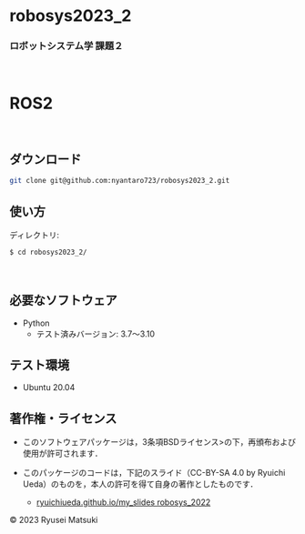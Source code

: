 # robosys2023_2

### ロボットシステム学 課題２

<br>

# ROS2



<br>

## ダウンロード

```bash
git clone git@github.com:nyantaro723/robosys2023_2.git
```

## 使い方

ディレクトリ:

```bash
$ cd robosys2023_2/  
```  






<br>

## 必要なソフトウェア

* Python
  * テスト済みバージョン: 3.7～3.10


## テスト環境

* Ubuntu 20.04

## 著作権・ライセンス
* このソフトウェアパッケージは，3条項BSDライセンス>の下，再頒布および使用が許可されます．

* このパッケージのコードは，下記のスライド（CC-BY-SA 4.0 by Ryuichi Ueda）のものを，本人の許可を得て自身の著作としたものです．
    * [ryuichiueda.github.io/my_slides robosys_2022](https://github.com/ryuichiueda/my_slides/tree/master/robosys_2022)

© 2023 Ryusei Matsuki
